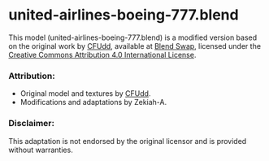 # united-airlines-boeing-777.blend

This model (united-airlines-boeing-777.blend) is a modified version based on the original work by
[CFUdd](https://www.blendswap.com/profile/648347), available at [Blend Swap](https://www.blendswap.com/blend/30085),
licensed under the [Creative Commons Attribution 4.0 International License](https://creativecommons.org/licenses/by/4.0/deed.en).

### Attribution:
- Original model and textures by [CFUdd](https://www.blendswap.com/profile/648347).
- Modifications and adaptations by Zekiah-A.

### Disclaimer:
This adaptation is not endorsed by the original licensor and is provided without warranties.
